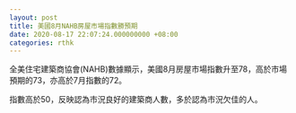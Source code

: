 ```yaml
---
layout: post
title: 美國8月NAHB房屋市場指數勝預期
date: 2020-08-17 22:07:24.000000000 +08:00
categories: rthk
---
```


全美住宅建築商協會(NAHB)數據顯示，美國8月房屋市場指數升至78，高於市場預期的73，亦高於7月指數的72。

指數高於50，反映認為市況良好的建築商人數，多於認為市況欠佳的人。
